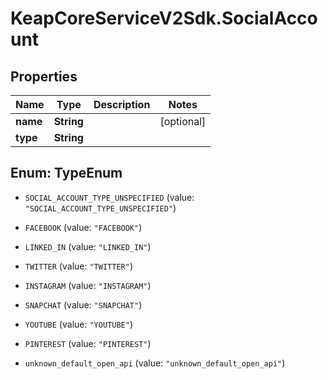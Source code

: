 # KeapCoreServiceV2Sdk.SocialAccount

## Properties

Name | Type | Description | Notes
------------ | ------------- | ------------- | -------------
**name** | **String** |  | [optional] 
**type** | **String** |  | 



## Enum: TypeEnum


* `SOCIAL_ACCOUNT_TYPE_UNSPECIFIED` (value: `"SOCIAL_ACCOUNT_TYPE_UNSPECIFIED"`)

* `FACEBOOK` (value: `"FACEBOOK"`)

* `LINKED_IN` (value: `"LINKED_IN"`)

* `TWITTER` (value: `"TWITTER"`)

* `INSTAGRAM` (value: `"INSTAGRAM"`)

* `SNAPCHAT` (value: `"SNAPCHAT"`)

* `YOUTUBE` (value: `"YOUTUBE"`)

* `PINTEREST` (value: `"PINTEREST"`)

* `unknown_default_open_api` (value: `"unknown_default_open_api"`)




